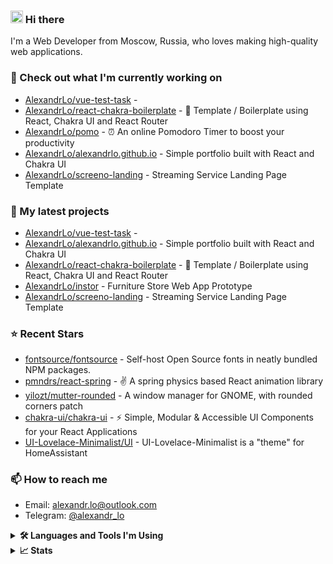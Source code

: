 ### <a href="https://www.gautamkrishnar.com/"><img src="https://media.giphy.com/media/hvRJCLFzcasrR4ia7z/giphy.gif" width="20px" height="20px"></a> Hi there

I'm a Web Developer from Moscow, Russia, who loves making high-quality web applications.

### 👷 Check out what I'm currently working on


- [AlexandrLo/vue-test-task](https://github.com/AlexandrLo/vue-test-task) - 
- [AlexandrLo/react-chakra-boilerplate](https://github.com/AlexandrLo/react-chakra-boilerplate) - 📄 Template / Boilerplate using React, Chakra UI and React Router
- [AlexandrLo/pomo](https://github.com/AlexandrLo/pomo) - ⏰ An online Pomodoro Timer to boost your productivity
- [AlexandrLo/alexandrlo.github.io](https://github.com/AlexandrLo/alexandrlo.github.io) - Simple portfolio built with React and Chakra UI
- [AlexandrLo/screeno-landing](https://github.com/AlexandrLo/screeno-landing) - Streaming Service Landing Page Template

### 🌱 My latest projects


- [AlexandrLo/vue-test-task](https://github.com/AlexandrLo/vue-test-task) - 
- [AlexandrLo/alexandrlo.github.io](https://github.com/AlexandrLo/alexandrlo.github.io) - Simple portfolio built with React and Chakra UI
- [AlexandrLo/react-chakra-boilerplate](https://github.com/AlexandrLo/react-chakra-boilerplate) - 📄 Template / Boilerplate using React, Chakra UI and React Router
- [AlexandrLo/instor](https://github.com/AlexandrLo/instor) - Furniture Store Web App Prototype
- [AlexandrLo/screeno-landing](https://github.com/AlexandrLo/screeno-landing) - Streaming Service Landing Page Template

### ⭐ Recent Stars


- [fontsource/fontsource](https://github.com/fontsource/fontsource) - Self-host Open Source fonts in neatly bundled NPM packages.
- [pmndrs/react-spring](https://github.com/pmndrs/react-spring) - ✌️ A spring physics based React animation library
- [yilozt/mutter-rounded](https://github.com/yilozt/mutter-rounded) - A window manager for GNOME, with rounded corners patch
- [chakra-ui/chakra-ui](https://github.com/chakra-ui/chakra-ui) - ⚡️ Simple, Modular &amp; Accessible UI Components for your React Applications
- [UI-Lovelace-Minimalist/UI](https://github.com/UI-Lovelace-Minimalist/UI) - UI-Lovelace-Minimalist is a &#34;theme&#34; for HomeAssistant

### 📫 How to reach me

- Email: [alexandr.lo@outlook.com](mailto:alexandr.lo@outlook.com)
- Telegram: [@alexandr_lo](https://t.me/alexandr_lo)

<details>
<summary><b>🛠️ Languages and Tools I'm Using</b></summary>

![JavaScript](https://img.shields.io/badge/javascript-%23323330.svg?style=for-the-badge&logo=javascript&logoColor=%23F7DF1E)
![HTML5](https://img.shields.io/badge/html5-%23E34F26.svg?style=for-the-badge&logo=html5&logoColor=white)
![CSS3](https://img.shields.io/badge/css3-%231572B6.svg?style=for-the-badge&logo=css3&logoColor=white)
![Git](https://img.shields.io/badge/git-%23F05033.svg?style=for-the-badge&logo=git&logoColor=white)
![React](https://img.shields.io/badge/react-%2320232a.svg?style=for-the-badge&logo=react&logoColor=%2361DAFB)
![Redux](https://img.shields.io/badge/redux-%23593d88.svg?style=for-the-badge&logo=redux&logoColor=white)
![Webpack](https://img.shields.io/badge/webpack-%238DD6F9.svg?style=for-the-badge&logo=webpack&logoColor=black)
![SASS](https://img.shields.io/badge/SASS-hotpink.svg?style=for-the-badge&logo=SASS&logoColor=white)
![Chakra](https://img.shields.io/badge/chakra-%234ED1C5.svg?style=for-the-badge&logo=chakraui&logoColor=white)
![React Router](https://img.shields.io/badge/React_Router-CA4245?style=for-the-badge&logo=react-router&logoColor=white)
![Styled Components](https://img.shields.io/badge/styled--components-DB7093?style=for-the-badge&logo=styled-components&logoColor=white)
![ESLint](https://img.shields.io/badge/ESLint-4B3263?style=for-the-badge&logo=eslint&logoColor=white)
![Visual Studio Code](https://img.shields.io/badge/Visual%20Studio%20Code-0078d7.svg?style=for-the-badge&logo=visual-studio-code&logoColor=white)
![Figma](https://img.shields.io/badge/figma-%23F24E1E.svg?style=for-the-badge&logo=figma&logoColor=white)
</details>

<details>
    <summary><b>📈 Stats</b></summary>
    <p><img align="center" width="500px" src="https://github-readme-streak-stats.herokuapp.com/?user=alexandrlo&" alt="alexandrlo" /></p>
    <p><img align="center" width="500px" src="https://cr-skills-chart-widget.azurewebsites.net/api/api?username=alexandrlo" alt="alexandrlo" /></p>
</details>

